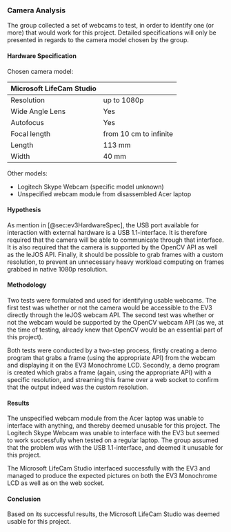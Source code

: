 ### Camera Analysis

The group collected a set of webcams to test, in order to identify one (or more) that would work for this project. Detailed specifications will only be presented in regards to the camera model chosen by the group.

#### Hardware Specification
Chosen camera model:

| Microsoft LifeCam Studio        |             |
| ----------------- |:------------|
| Resolution        | up to 1080p  |
| Wide Angle Lens  | Yes         |
| Autofocus        | Yes |
| Focal length      | from 10 cm to infinite |
| Length            | 113 mm |
| Width             | 40 mm |

Other models:
* Logitech Skype Webcam (specific model unknown)
* Unspecified webcam module from disassembled Acer laptop

#### Hypothesis
As mention in [@sec:ev3HardwareSpec], the USB port available for interaction with external hardware is a USB 1.1-interface. It is therefore required that the camera will be able to communicate through that interface.
It is also required that the camera is supported by the OpenCV API as well as the leJOS API. Finally, it should be possible to grab frames with a custom resolution, to prevent an unnecessary heavy workload computing on frames grabbed in native 1080p resolution.

#### Methodology
Two tests were formulated and used for identifying usable webcams.
The first test was whether or not the camera would be accessible to the EV3 directly through the leJOS webcam API.
The second test was whether or not the webcam would be supported by the OpenCV webcam API (as we, at the time of testing, already knew that OpenCV would be an essential part of this project).

Both tests were conducted by a two-step process, firstly creating a demo program that grabs a frame (using the appropriate API) from the webcam and displaying it on the EV3 Monochrome LCD. Secondly, a demo program is created which grabs a frame (again, using the appropriate API) with a specific resolution, and streaming this frame over a web socket to confirm that the output indeed was the custom resolution.

#### Results
The unspecified webcam module from the Acer laptop was unable to interface with anything, and thereby deemed unusable for this project. 
The Logitech Skype Webcam was unable to interface with the EV3 but seemed to work successfully when tested on a regular laptop. The group assumed that the problem was with the USB 1.1-interface, and deemed it unusable for this project.

The Microsoft LifeCam Studio interfaced successfully with the EV3 and managed to produce the expected pictures on both the EV3 Monochrome LCD as well as on the web socket. 

#### Conclusion
Based on its successful results, the Microsoft LifeCam Studio was deemed usable for this project. 